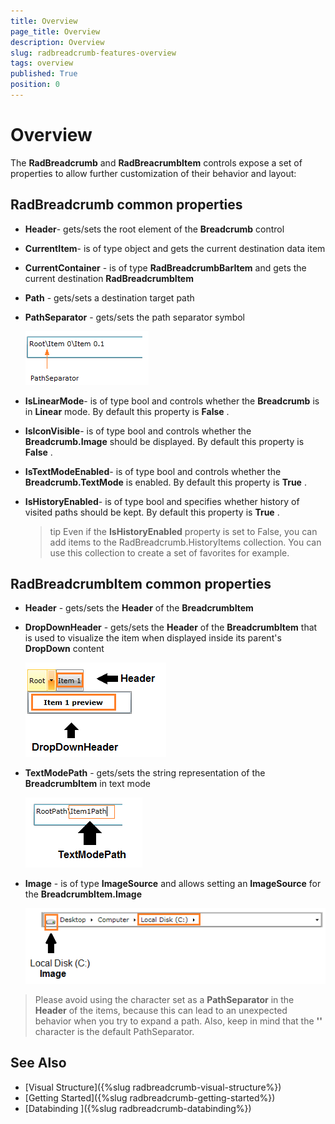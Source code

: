```yaml
---
title: Overview
page_title: Overview
description: Overview
slug: radbreadcrumb-features-overview
tags: overview
published: True
position: 0
---
```


# Overview

The __RadBreadcrumb__ and __RadBreacrumbItem__ controls expose a set of properties to allow further customization of their behavior and layout:

## RadBreadcrumb common properties

* __Header__- gets/sets the root element of the __Breadcrumb__ control	

* __CurrentItem__- is of type object and gets the current destination data item

* __CurrentContainer__ - is of type __RadBreadcrumbBarItem__ and gets the current destination __RadBreadcrumbItem__

* __Path__ - gets/sets a destination target path

* __PathSeparator__ - gets/sets the path separator symbol

	![](images/breadcrumb_features_overview_path_separator.png)

* __IsLinearMode__- is of type bool and controls whether the __Breadcrumb__ is in __Linear__ mode. By default this property is __False__ .

* __IsIconVisible__- is of type bool and controls whether the __Breadcrumb.Image__ should be displayed. By default this property is __False__ .

* __IsTextModeEnabled__- is of type bool and controls whether the __Breadcrumb.TextMode__ is enabled. By default this property is __True__ .

* __IsHistoryEnabled__- is of type bool and specifies whether history of visited paths should be kept. By default this property is __True__ .

	>tip Even if the __IsHistoryEnabled__ property is set to False, you can add items to the RadBreadcrumb.HistoryItems collection. You can use this collection to create a set of favorites for example.

## RadBreadcrumbItem common properties

* __Header__ - gets/sets the __Header__ of the __BreadcrumbItem__

* __DropDownHeader__ - gets/sets the __Header__ of the __BreadcrumbItem__ that is used to visualize the item when displayed inside its parent's __DropDown__ content

	![](images/breadcrumb_features_overview_dropdown_header.png)

* __TextModePath__ - gets/sets the string representation of the __BreadcrumbItem__ in text mode

	![](images/breadcrumb_features_overview_textmodepath.png)

* __Image__ - is of type __ImageSource__ and allows setting an __ImageSource__ for the __BreadcrumbItem.Image__

	![](images/breadcrumb_features_overview_itemimage.png)

>Please avoid using the character set as a __PathSeparator__ in the __Header__ of the items, because this can lead to an unexpected behavior when you try to expand a path. Also, keep in mind that the __'\'__ character is the default PathSeparator.
	
## See Also
 * [Visual Structure]({%slug radbreadcrumb-visual-structure%})
 * [Getting Started]({%slug radbreadcrumb-getting-started%})
 * [Databinding ]({%slug radbreadcrumb-databinding%})